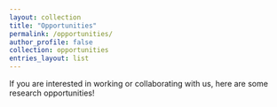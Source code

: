 ```yaml
---
layout: collection
title: "Opportunities"
permalink: /opportunities/
author_profile: false
collection: opportunities
entries_layout: list
---
```


If you are interested in working or collaborating with us, here are some research opportunities!